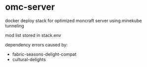 # omc-server
docker deploy stack for optimized moncraft server using minekube tunneling

mod list stored in stack.env

dependency errors caused by:
- fabric-seasons-delight-compat
- cultural-delights
